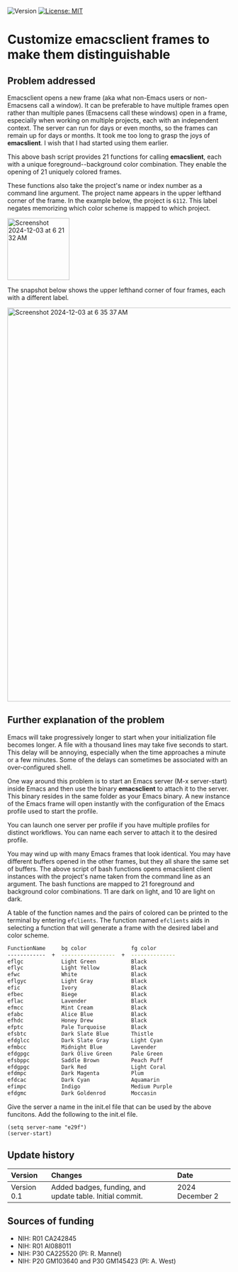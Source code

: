 ![Version](https://img.shields.io/static/v1?label=emacsclient-custom-frames&message=0.1&color=brightcolor)
[![License: MIT](https://img.shields.io/badge/License-MIT-blue.svg)](https://opensource.org/licenses/MIT)

# Customize emacsclient frames to make them distinguishable


## Problem addressed

Emacsclient opens a new frame (aka what non-Emacs users or non-Emacsens call a window).
It can be preferable to have multiple frames open rather than multiple panes (Emacsens call these windows) open in a frame, especially when working on multiple projects, each with an independent context.
The server can run for days or even months, so the frames can remain up for days or months.
It took me too long to grasp the joys of **emacslient**.
I wish that I had started using them earlier.

This above bash script provides 21 functions for calling **emacslient**, each with a unique foreground--background color combination.
They enable the opening of 21 uniquely colored frames.

These functions also take the project's name or index number as a command line argument.
The project name appears in the upper lefthand corner of the frame.
In the example below, the project is `6112`.
This label negates memorizing which color scheme is mapped to which project.

<img width="140" alt="Screenshot 2024-12-03 at 6 21 32 AM" src="https://github.com/user-attachments/assets/f64dc9ac-9527-4316-8599-98fe5d8d3d80">

The snapshot below shows the upper lefthand corner of four frames, each with a different label.

<img width="889" alt="Screenshot 2024-12-03 at 6 35 37 AM" src="https://github.com/user-attachments/assets/654f9d12-c62d-4456-83d0-d21ca37d56db">

## Further explanation of the problem

Emacs will take progressively longer to start when your initialization file becomes longer.
A file with a thousand lines may take five seconds to start.
This delay will be annoying, especially when the time approaches a minute or a few minutes.
Some of the delays can sometimes be associated with an over-configured shell.

One way around this problem is to start an Emacs server (M-x server-start) inside Emacs and then use the binary **emacsclient** to attach it to the server.
This binary resides in the same folder as your Emacs binary.
A new instance of the Emacs frame will open instantly with the configuration of the Emacs profile used to start the profile.

You can launch one server per profile if you have multiple profiles for distinct workflows.
You can name each server to attach it to the desired profile.

You may wind up with many Emacs frames that look identical.
You may have different buffers opened in the other frames, but they all share the same set of buffers.
The above script of bash functions opens emacslient client instances with the project's name taken from the command line as an argument.
The bash functions are mapped to 21 foreground and background color combinations.
11 are dark on light, and 10 are light on dark.

A table of the function names and the pairs of colored can be printed to the terminal by entering `efclients`.
The function named `efclients` aids in selecting a function that will generate a frame with the desired label and color scheme.

```bash
FunctionName     bg color              fg color
------------  +  -----------------  +  --------------
eflgc            Light Green           Black
eflyc            Light Yellow          Black
efwc             White                 Black
eflgyc           Light Gray            Black
efic             Ivory                 Black
efbec            Biege                 Black
eflac            Lavender              Black
efmcc            Mint Cream            Black
efabc            Alice Blue            Black
efhdc            Honey Drew            Black
efptc            Pale Turquoise        Black
efsbtc           Dark Slate Blue       Thistle
efdglcc          Dark Slate Gray       Light Cyan
efmbcc           Midnight Blue         Lavender
efdgpgc          Dark Olive Green      Pale Green
efsbppc          Saddle Brown          Peach Puff
efdgpgc          Dark Red              Light Coral
efdmpc           Dark Magenta          Plum
efdcac           Dark Cyan             Aquamarin
efimpc           Indigo                Medium Purple
efdgmc           Dark Goldenrod        Moccasin
```

Give the server a name in the init.el file that can be used by the above funcitons. Add the following to the init.el file.

```elisp
(setq server-name "e29f")
(server-start)
```




## Update history

|Version      | Changes                                                                                                                                  | Date                 |
|:-----------|:------------------------------------------------------------------------------------------------------------------------------------------|:---------------------|
| Version 0.1 |   Added badges, funding, and update table.  Initial commit.                                                                              | 2024 December 2      |

## Sources of funding

- NIH: R01 CA242845
- NIH: R01 AI088011
- NIH: P30 CA225520 (PI: R. Mannel)
- NIH: P20 GM103640 and P30 GM145423 (PI: A. West)

